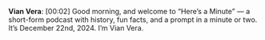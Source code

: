 **Vian Vera**: [00:02] Good morning, and welcome to “Here’s a Minute” — a short-form podcast with history, fun facts, and a prompt in a minute or two. It’s December 22nd, 2024. I’m Vian Vera.